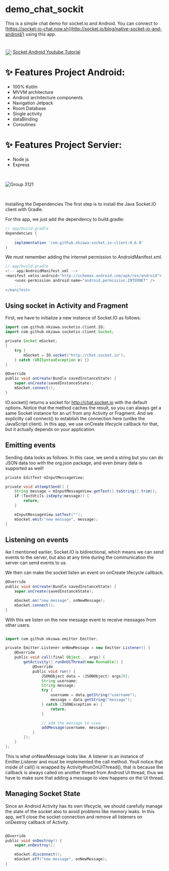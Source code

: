 # demo_chat_sockit

This is a simple chat demo for socket.io and Android. You can connect to [https://socket-io-chat.now.sh](http://socket.io/blog/native-socket-io-and-android/) using this app.

# <a href="https://www.behance.net/mrh610371211" rel="nofollow">
  <img align="left" alt="Noor Yasser | Youtube " width="21px" src="https://user-images.githubusercontent.com/41232970/102919173-0e8cfe80-4491-11eb-9706-cdebd4f610ff.png" style="max-width:300%; max-height:150%;"> Socket Android Youtube Tutorial </a>

# ✨ Features Project Android:
- 100% Kotlin
- MVVM architecture
- Android architecture components
- Navigation Jetpack
- Room Database
- Single activity
- dataBinding 
- Coroutines

# ✨ Features Project Servier: 
- Node js 
- Express

<br/> 

![Group 3121](https://user-images.githubusercontent.com/41232970/102915555-b0f5b380-448a-11eb-88f9-8039d41c03ad.png)

<br/> 

Installing the Dependencies
The first step is to install the Java Socket.IO client with Gradle.

For this app, we just add the dependency to build.gradle:

```groovy
// app/build.gradle
dependencies {
    ...
    implementation 'com.github.nkzawa:socket.io-client:0.6.0'
}
```
We must remember adding the internet permission to AndroidManifest.xml.
```groovy
// app/build.gradle
<!-- app/AndroidManifest.xml -->
<manifest xmlns:android="http://schemas.android.com/apk/res/android">
    <uses-permission android:name="android.permission.INTERNET" />
    ...
</manifest>
```

## Using socket in Activity and Fragment

First, we have to initialize a new instance of Socket.IO as follows:
```groovy
import com.github.nkzawa.socketio.client.IO;
import com.github.nkzawa.socketio.client.Socket;

private Socket mSocket;
{
    try {
        mSocket = IO.socket("http://chat.socket.io");
    } catch (URISyntaxException e) {}
}

@Override
public void onCreate(Bundle savedInstanceState) {
    super.onCreate(savedInstanceState);
    mSocket.connect();
}
```

IO.socket() returns a socket for http://chat.socket.io with the default options. Notice that the method caches the result, so you can always get a same Socket instance for an url from any Activity or Fragment.
And we explicitly call connect() to establish the connection here (unlike the JavaScript client). In this app, we use onCreate lifecycle callback for that, but it actually depends on your application.

## Emitting events

Sending data looks as follows. In this case, we send a string but you can do JSON data too with the org.json package, and even binary data is supported as well!

```groovy
private EditText mInputMessageView;

private void attemptSend() {
    String message = mInputMessageView.getText().toString().trim();
    if (TextUtils.isEmpty(message)) {
        return;
    }

    mInputMessageView.setText("");
    mSocket.emit("new message", message);
}
```

## Listening on events

ike I mentioned earlier, Socket.IO is bidirectional, which means we can send events to the server, but also at any time during the communication the server can send events to us.

We then can make the socket listen an event on onCreate lifecycle callback.

```groovy
@Override
public void onCreate(Bundle savedInstanceState) {
    super.onCreate(savedInstanceState);

    mSocket.on("new message", onNewMessage);
    mSocket.connect();
}
```
With this we listen on the new message event to receive messages from other users.

```groovy

import com.github.nkzawa.emitter.Emitter;

private Emitter.Listener onNewMessage = new Emitter.Listener() {
    @Override
    public void call(final Object... args) {
        getActivity().runOnUiThread(new Runnable() {
            @Override
            public void run() {
                JSONObject data = (JSONObject) args[0];
                String username;
                String message;
                try {
                    username = data.getString("username");
                    message = data.getString("message");
                } catch (JSONException e) {
                    return;
                }

                // add the message to view
                addMessage(username, message);
            }
        });
    }
};

```
This is what onNewMessage looks like. A listener is an instance of Emitter.Listener and must be implemented the call method. Youll notice that inside of call() is wrapped by Activity#runOnUiThread(), that is because the callback is always called on another thread from Android UI thread, thus we have to make sure that adding a message to view happens on the UI thread.

## Managing Socket State

Since an Android Activity has its own lifecycle, we should carefully manage the state of the socket also to avoid problems like memory leaks. In this app, we’ll close the socket connection and remove all listeners on onDestroy callback of Activity.

```groovy

@Override
public void onDestroy() {
    super.onDestroy();

    mSocket.disconnect();
    mSocket.off("new message", onNewMessage);
}

```
